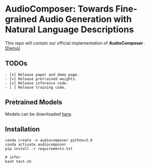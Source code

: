 # AudioComposer: Towards Fine-grained Audio Generation with Natural Language Descriptions
This repo will contain our official implementation of <strong> AudioComposer </strong>. [[Demo]](https://lavendery.github.io/AudioComposer/)

## TODOs
```
- [x] Release paper and demo page.
- [x] Release pretrained weights.
- [x] Release inference code.
- [ ] Release training code.
```

## Pretrained Models
Models can be downloaded [here](https://huggingface.co/lavendery/AudioComposer/tree/main).

## Installation
```
conda create -n audiocomposer python=3.9
conda activate audiocomposer
pip install -r requirements.txt

# infer
bash test.sh
```

